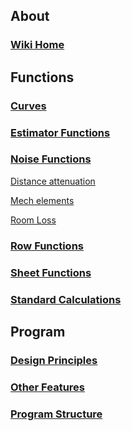 ## About

### [Wiki Home](https://github.com/Moosevellous/Trace/wiki)

## Functions

### [Curves](https://github.com/Moosevellous/Trace/wiki/Curve-Functions)

### [Estimator Functions](https://github.com/Moosevellous/Trace/wiki/Estimator-Functions)

### [Noise Functions](https://github.com/Moosevellous/Trace/wiki/Noise-Functions)

[Distance attenuation](https://github.com/Moosevellous/Trace/wiki/Noise-Functions#distance-attenuation)

[Mech elements](https://github.com/Moosevellous/Trace/wiki/Noise-Functions#mech-elements)

[Room Loss](https://github.com/Moosevellous/Trace/wiki/Noise-Functions#room-loss)

### [Row Functions](https://github.com/Moosevellous/Trace/wiki/Row-Functions)

### [Sheet Functions](https://github.com/Moosevellous/Trace/wiki/Sheet-Functions)

### [Standard Calculations](https://github.com/Moosevellous/Trace/wiki/Standard-Calculations)


## Program

### [Design Principles](https://github.com/Moosevellous/Trace/wiki/Design-Principles)

### [Other Features](https://github.com/Moosevellous/Trace/wiki/Other-Features)

### [Program Structure](https://github.com/Moosevellous/Trace/wiki/Program-Structure)

